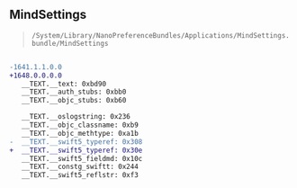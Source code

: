 ## MindSettings

> `/System/Library/NanoPreferenceBundles/Applications/MindSettings.bundle/MindSettings`

```diff

-1641.1.1.0.0
+1648.0.0.0.0
   __TEXT.__text: 0xbd90
   __TEXT.__auth_stubs: 0xbb0
   __TEXT.__objc_stubs: 0xb60

   __TEXT.__oslogstring: 0x236
   __TEXT.__objc_classname: 0xb9
   __TEXT.__objc_methtype: 0xa1b
-  __TEXT.__swift5_typeref: 0x308
+  __TEXT.__swift5_typeref: 0x30e
   __TEXT.__swift5_fieldmd: 0x10c
   __TEXT.__constg_swiftt: 0x244
   __TEXT.__swift5_reflstr: 0xf3

```
